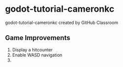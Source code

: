 # godot-tutorial-cameronkc
godot-tutorial-cameronkc created by GitHub Classroom


## Game Improvements 
1. Display a hitcounter
2. Enable WASD navigation
3. 
